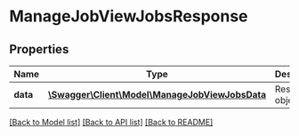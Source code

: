 # ManageJobViewJobsResponse

## Properties
Name | Type | Description | Notes
------------ | ------------- | ------------- | -------------
**data** | [**\Swagger\Client\Model\ManageJobViewJobsData**](ManageJobViewJobsData.md) | Response object | 

[[Back to Model list]](../README.md#documentation-for-models) [[Back to API list]](../README.md#documentation-for-api-endpoints) [[Back to README]](../README.md)


